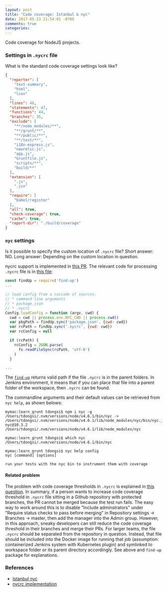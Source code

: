 ```yaml
---
layout: post
title: "Code coverage: Istanbul & nyc"
date: 2017-05-23 21:54:01 -0700
comments: true
categories: 
---
```


Code coverage for NodeJS projects.

<!--more-->

### Settings in `.nycrc` file

What is the standard code coverage settings look like?

``` json Example nycrc file
{
  "reporter": [
    "text-summary",
    "html",
    "lcov"
  ],
  "lines": 46,
  "statements": 47,
  "functions": 44,
  "branches": 35,
  "exclude": [
    "**/node_modules/**",
    "**/grunt/**",
    "**/public/**",
    "**/test/**",
    "i18n-express.js",
    "newrelic.js",
    "app.js",
    "Gruntfile.js",
    "scripts/**",
    "build/**"
  ],
  "extension": [
    ".js",
    ".jsx"
  ],
  "require": [
    "babel/register"
  ],
  "all": true,
  "check-coverage": true,
  "cache": true,
  "report-dir": "./build/coverage"
}
```

### `nyc` settings

Is it possible to specify the custom location of `.nycrc` file? Short answer: NO. Long answer: Depending on the custom location in question.

nycrc support is implemented in [this PR](https://github.com/istanbuljs/nyc/pull/391/files).
The relevant code for processing `.nycrc` file is in [this file](https://github.com/istanbuljs/nyc/blob/master/lib/config-util.js):

``` javascript .nycrc processing, extracted on May 20th 2017
const findUp = require('find-up')
...

// load config from a cascade of sources:
// * command line arguments
// * package.json
// * .nycrc
Config.loadConfig = function (argv, cwd) {
  cwd = cwd || process.env.NYC_CWD || process.cwd()
  var pkgPath = findUp.sync('package.json', {cwd: cwd})
  var rcPath = findUp.sync('.nycrc', {cwd: cwd})
  var rcConfig = null

  if (rcPath) {
    rcConfig = JSON.parse(
      fs.readFileSync(rcPath, 'utf-8')
    )
  }

...
```

The [`find-up`](https://www.npmjs.com/package/find-up) returns valid path if the file `.nycrc` is in the parent folders.
In Jenkins environment, it means that if you can place that file into a parent folder of the workspace, then `.nycrc` can be found.

The commandline arguments and their default values can be retrieved from `nyc help`, as shown belows:

``` plain Installing nyc
mymac:learn_grunt tdongsi$ npm i nyc -g
/Users/tdongsi/.nvm/versions/node/v4.6.1/bin/nyc -> /Users/tdongsi/.nvm/versions/node/v4.6.1/lib/node_modules/nyc/bin/nyc.js
nyc@10.3.2 /Users/tdongsi/.nvm/versions/node/v4.6.1/lib/node_modules/nyc

mymac:learn_grunt tdongsi$ which nyc
/Users/tdongsi/.nvm/versions/node/v4.6.1/bin/nyc

mymac:learn_grunt tdongsi$ nyc help config
nyc [command] [options]

run your tests with the nyc bin to instrument them with coverage
```

#### Related problem

The problem with code coverage thresholds in `.nycrc` is explained in [this question](https://stackoverflow.com/questions/44148412/increase-code-coverage-gate-for-protected-master-branch-in-github-enterprise). 
In summary, if a person wants to increase code coverage threshold in `.nycrc` file sitting in a Github repository with protected branches, the PR cannot be merged because the test run fails.
The easy way to work around this is to disable "Include adminstrators" under "Require status checks to pass before merging" in Repository settings -> Branches -> master, then add the manager into the Admin group. 
However, in this approach, sneaky developers can still reduce the code coverage threshold in their branches and merge their PRs.
For larger teams, the file `.nycrc` should be separated from the repository in question. 
Instead, that file should be included into the Docker image for running that job (assumption: containerized Jenkins system with Kubernetes plugin) and symlinked to workspace folder or its parent directory accordingly. 
See above and `find-up` package for explanations.

### References

* [Istanbul nyc](https://github.com/istanbuljs/nyc)
* [nycrc implementation](https://github.com/istanbuljs/nyc/pull/391/files)